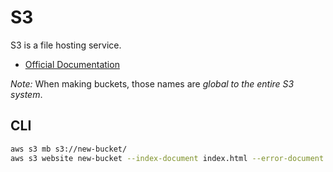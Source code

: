 # S3

S3 is a file hosting service.

- [Official Documentation](http://aws.amazon.com/documentation/s3/)

*Note:* When making buckets, those names are _global to the entire S3 system_.

## CLI

```bash
aws s3 mb s3://new-bucket/
aws s3 website new-bucket --index-document index.html --error-document error.html
```
